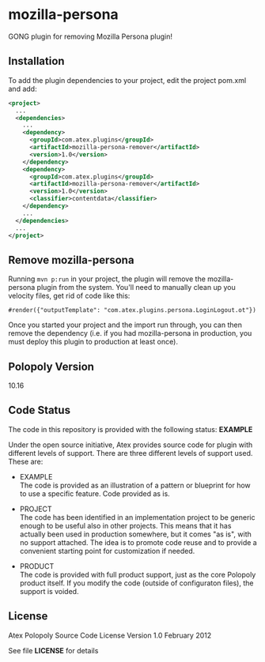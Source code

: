 mozilla-persona
===============

GONG plugin for removing Mozilla Persona plugin!

## Installation

To add the plugin dependencies to your project, edit the project pom.xml and add:

```xml
<project>
  ...
  <dependencies>
    ...
    <dependency>
      <groupId>com.atex.plugins</groupId>
      <artifactId>mozilla-persona-remover</artifactId>
      <version>1.0</version>
    </dependency>
    <dependency>
      <groupId>com.atex.plugins</groupId>
      <artifactId>mozilla-persona-remover</artifactId>
      <version>1.0</version>
      <classifier>contentdata</classifier>
    </dependency>
    ...
  </dependencies>
  ...
</project>
```

## Remove mozilla-persona

Running `mvn p:run` in your project, the plugin will remove the mozilla-persona plugin from the system.
You'll need to manually clean up you velocity files, get rid of code like this:

```
#render({"outputTemplate": "com.atex.plugins.persona.LoginLogout.ot"})
```

Once you started your project and the import run through, you can then remove the dependency
(i.e. if you had mozilla-persona in production, you must deploy this plugin to production at least once).


## Polopoly Version
10.16

## Code Status
The code in this repository is provided with the following status: **EXAMPLE**

Under the open source initiative, Atex provides source code for plugin with different levels of support. There are three different levels of support used. These are:

- EXAMPLE  
The code is provided as an illustration of a pattern or blueprint for how to use a specific feature. Code provided as is.

- PROJECT  
The code has been identified in an implementation project to be generic enough to be useful also in other projects. This means that it has actually been used in production somewhere, but it comes "as is", with no support attached. The idea is to promote code reuse and to provide a convenient starting point for customization if needed.

- PRODUCT  
The code is provided with full product support, just as the core Polopoly product itself.
If you modify the code (outside of configuraton files), the support is voided.


## License
Atex Polopoly Source Code License
Version 1.0 February 2012

See file **LICENSE** for details
